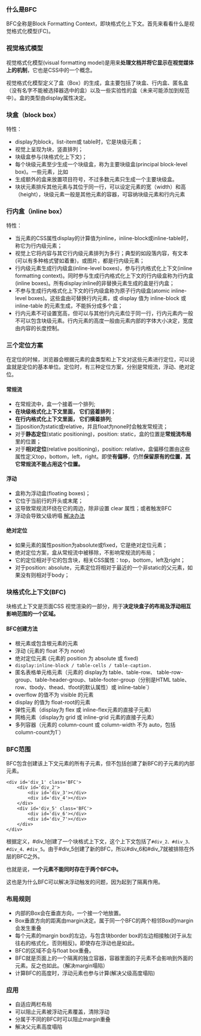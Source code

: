 ### 什么是BFC

BFC全称是Block Formatting Context，即块格式化上下文。首先来看看什么是视觉格式化模型(FC)。

### 视觉格式模型

视觉格式化模型(visual formatting model)是用来**处理文档并将它显示在视觉媒体上的机制**，它也是CSS中的一个概念。

视觉格式化模型定义了盒（Box）的生成，盒主要包括了块盒、行内盒、匿名盒（没有名字不能被选择器选中的盒）以及一些实验性的盒（未来可能添加到规范中）。盒的类型由display属性决定。

### 块盒（block box）

特性：

- display为block，list-item或 table时，它是块级元素；
- 视觉上呈现为块，竖直排列；
- 块级盒参与(块格式化上下文)；
- 每个块级元素至少生成一个块级盒，称为主要块级盒(principal block-level box)。一些元素，比如
- 生成额外的盒来放置项目符号，不过多数元素只生成一个主要块级盒。
- 块状元素排斥其他元素与其位于同一行，可以设定元素的宽（width）和高（height），块级元素一般是其他元素的容器，可容纳块级元素和行内元素

### 行内盒（inline box）

特性：

- 当元素的CSS属性display的计算值为inline，inline-block或inline-table时，称它为行内级元素；
- 视觉上它将内容与其它行内级元素排列为多行；典型的如段落内容，有文本(可以有多种格式譬如着重)，或图片，都是行内级元素；
- 行内级元素生成行内级盒(inline-level boxes)，参与行内格式化上下文(inline formatting context)。同时参与生成行内格式化上下文的行内级盒称为行内盒(inline boxes)。所有display:inline的非替换元素生成的盒是行内盒；
- 不参与生成行内格式化上下文的行内级盒称为原子行内级盒(atomic inline-level boxes)。这些盒由可替换行内元素，或 display 值为 inline-block 或 inline-table 的元素生成，不能拆分成多个盒；
- 行内元素不可设置宽高，但可以与其他行内元素位于同一行，行内元素内一般不可以包含块级元素。行内元素的高度一般由元素内部的字体大小决定，宽度由内容的长度控制。

### 三个定位方案

在定位的时候，浏览器会根据元素的盒类型和上下文对这些元素进行定位，可以说盒就是定位的基本单位。定位时，有三种定位方案，分别是常规流，浮动、绝对定位。

#### 常规流

- 在常规流中，盒一个接着一个排列;
- **在块级格式化上下文里面， 它们竖着排列**；
- **在行内格式化上下文里面， 它们横着排列**;
- 当position为static或relative，并且float为none时会触发常规流；
- 对于**静态定位**(static positioning)，position: static，盒的位置是**常规流布局**里的位置；
- 对于**相对定位**(relative positioning)，position: relative，盒偏移位置由这些属性定义top，bottom，left，right。即使**有偏移**，仍然**保留原有的位置**，**其它常规流不能占用这个位置。**

#### 浮动

- 盒称为浮动盒(floating boxes)；
- 它位于当前行的开头或末尾；
- 这导致常规流环绕在它的周边，除非设置 clear 属性；或者触发BFC
- 浮动会导致父级坍塌 [解决办法](https://github.com/zyg1999/Note/blob/master/review/css/margin塌陷、浮动模型.md)

#### 绝对定位

- 如果元素的属性position为absolute或fixed，它是绝对定位元素；
- 绝对定位方案，盒从常规流中被移除，不影响常规流的布局；
- 它的定位相对于它的包含块，相关CSS属性：top，bottom，left及right；
- 对于position: absolute，元素定位将相对于最近的一个非static的父元素，如果没有则相对于body；

### 块格式化上下文(BFC)

块格式上下文是页面CSS 视觉渲染的一部分，用于**决定块盒子的布局及浮动相互影响范围的一个区域。**

#### BFC创建方法

- 根元素或包含根元素的元素
- 浮动 (元素的 float 不为 none)
- 绝对定位元素 (元素的 position 为 absolute 或 fixed)
- `display:inline-block / table-cells / table-caption.`
- 匿名表格单元格元素（元素的 display为 table、table-row、 table-row-group、table-header-group、table-footer-group（分别是HTML table、row、tbody、thead、tfoot的默认属性）或 inline-table`）
- overflow 的值不为 visible 的元素
- display 的值为 float-root的元素
- 弹性元素（display为 flex 或 inline-flex元素的直接子元素）
- 网格元素（display为 grid 或 inline-grid 元素的直接子元素）
- 多列容器（元素的 column-count 或 column-width 不为 auto，包括 column-count为1`）

### BFC范围

BFC包含创建该上下文元素的所有子元素，但不包括创建了新BFC的子元素的内部元素。

```
<div id='div_1' class='BFC'>
    <div id='div_2'>
        <div id='div_3'></div>
        <div id='div_4'></div>
    </div>
    <div id='div_5' class='BFC'>
        <div id='div_6'></div>
        <div id='div_7'></div>
    </div>
</div>
```

根据定义，#div_1创建了一个块格式上下文，这个上下文包括了`#div_2、#div_3、#div_4、#div_5`。由于#div_5创建了新的BFC，所以#div_6和#div_7就被排除在外层的BFC之外。

也就是说，**一个元素不能同时存在于两个BFC中。**

这也是为什么BFC可以解决浮动触发的问题，因为起到了隔离作用。

### 布局规则

- 内部的Box会在垂直方向，一个接一个地放置。
- Box垂直方向的距离由margin决定。属于同一个BFC的两个相邻Box的margin会发生重叠
- 每个元素的margin box的左边，与包含块border box的左边相接触(对于从左往右的格式化，否则相反)。即使存在浮动也是如此。
- BFC的区域不会与float box重叠。
- BFC就是页面上的一个隔离的独立容器，容器里面的子元素不会影响到外面的元素。反之也如此。（解决margin塌陷）
- 计算BFC的高度时，浮动元素也参与计算(解决父级高度塌陷)

### 应用

- 自适应两栏布局
- 可以阻止元素被浮动元素覆盖，清除浮动
- 分属于不同的BFC时可以阻止margin重叠
- 解决父元素高度塌陷